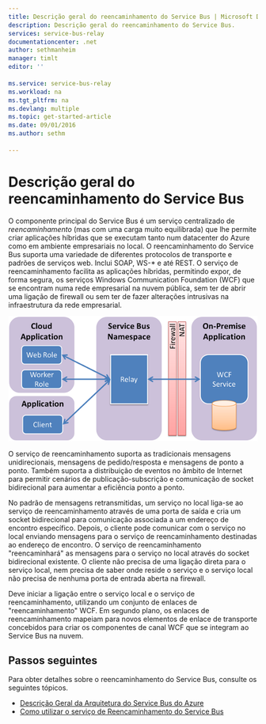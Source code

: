 ```yaml
---
title: Descrição geral do reencaminhamento do Service Bus | Microsoft Docs
description: Descrição geral do reencaminhamento do Service Bus.
services: service-bus-relay
documentationcenter: .net
author: sethmanheim
manager: timlt
editor: ''

ms.service: service-bus-relay
ms.workload: na
ms.tgt_pltfrm: na
ms.devlang: multiple
ms.topic: get-started-article
ms.date: 09/01/2016
ms.author: sethm

---
```

# Descrição geral do reencaminhamento do Service Bus
O componente principal do Service Bus é um serviço centralizado de *reencaminhamento* (mas com uma carga muito equilibrada) que lhe permite criar aplicações híbridas que se executam tanto num datacenter do Azure como em ambiente empresariais no local.  O reencaminhamento do Service Bus suporta uma variedade de diferentes protocolos de transporte e padrões de serviços web. Inclui SOAP, WS-* e até REST. O serviço de reencaminhamento facilita as aplicações híbridas, permitindo expor, de forma segura, os serviços Windows Communication Foundation (WCF) que se encontram numa rede empresarial na nuvem pública, sem ter de abrir uma ligação de firewall ou sem ter de fazer alterações intrusivas na infraestrutura da rede empresarial. 

![Conceitos de Reencaminhamento](./media/service-bus-relay-overview/sb-relay-01.png)

O serviço de reencaminhamento suporta as tradicionais mensagens unidirecionais, mensagens de pedido/resposta e mensagens de ponto a ponto. Também suporta a distribuição de eventos no âmbito de Internet para permitir cenários de publicação-subscrição e comunicação de socket bidirecional para aumentar a eficiência ponto a ponto. 

No padrão de mensagens retransmitidas, um serviço no local liga-se ao serviço de reencaminhamento através de uma porta de saída e cria um socket bidirecional para comunicação associada a um endereço de encontro específico. Depois, o cliente pode comunicar com o serviço no local enviando mensagens para o serviço de reencaminhamento destinadas ao endereço de encontro. O serviço de reencaminhamento "reencaminhará" as mensagens para o serviço no local através do socket bidirecional existente. O cliente não precisa de uma ligação direta para o serviço local, nem precisa de saber onde reside o serviço e o serviço local não precisa de nenhuma porta de entrada aberta na firewall.

Deve iniciar a ligação entre o serviço local e o serviço de reencaminhamento, utilizando um conjunto de enlaces de "reencaminhamento" WCF. Em segundo plano, os enlaces de reencaminhamento mapeiam para novos elementos de enlace de transporte concebidos para criar os componentes de canal WCF que se integram ao Service Bus na nuvem. 

## Passos seguintes
Para obter detalhes sobre o reencaminhamento do Service Bus, consulte os seguintes tópicos.

* [Descrição Geral da Arquitetura do Service Bus do Azure](../service-bus/service-bus-fundamentals-hybrid-solutions.md)
* [Como utilizar o serviço de Reencaminhamento do Service Bus](service-bus-dotnet-how-to-use-relay.md)

<!--HONumber=Sep16_HO4-->


